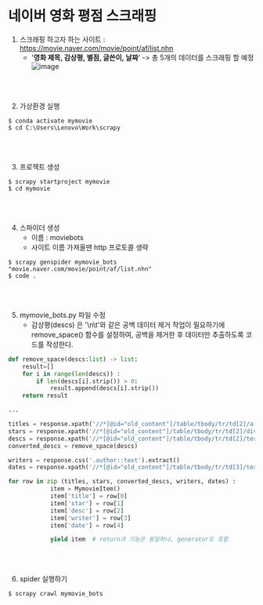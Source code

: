 # 네이버 영화 평점 스크래핑

1. 스크래핑 하고자 하는 사이트 : https://movie.naver.com/movie/point/af/list.nhn
   - '**영화 제목, 감상평, 별점, 글쓴이, 날짜**' -> 총 5개의 데이터를 스크래핑 할 예정 
![image](https://user-images.githubusercontent.com/77096463/105628452-5fbd5300-5e80-11eb-81f7-cb10ce242f42.png)
<br/>
<br/>

2. 가상환경 실행
```
$ conda activate mymovie
$ cd C:\Users\Lenovo\Work\scrapy
```
<br/>
<br/>

3. 프로젝트 생성
```
$ scrapy startproject mymovie
$ cd mymovie
```
<br/>
<br/>

4. 스파이더 생성
   - 이름 : moviebots
   - 사이트 이름 가져올땐 http 프로토콜 생략
```
$ scrapy genspider mymovie_bots "movie.naver.com/movie/point/af/list.nhn"
$ code .
```
<br/>
<br/>

5. mymovie_bots.py 파일 수정 
   - 감상평(descs) 은 '\n\t'와 같은 공백 데이터 제거 작업이 필요하기에 remove_space() 함수를 설정하여, 공백을 제거한 후 데이터만 추출하도록 코드를 작성한다.
```python
def remove_space(descs:list) -> list:
    result=[]
    for i in range(len(descs)) :
        if len(descs[i].strip()) > 0:
            result.append(descs[i].strip()) 
    return result

...

titles = response.xpath('//*[@id="old_content"]/table/tbody/tr/td[2]/a[1]/text()').extract()
stars = response.xpath('//*[@id="old_content"]/table/tbody/tr/td[2]/div/em/text()').extract()
descs = response.xpath('//*[@id="old_content"]/table/tbody/tr/td[2]/text()').extract()
converted_descs = remove_space(descs)

writers = response.css('.author::text').extract()
dates = response.xpath('//*[@id="old_content"]/table/tbody/tr/td[3]/text()').extract()

for row in zip (titles, stars, converted_descs, writers, dates) :
            item = MymovieItem()
            item['title'] = row[0]
            item['star'] = row[1]
            item['desc'] = row[2]
            item['writer'] = row[3]
            item['date'] = row[4]

            yield item  # return과 기능은 동일하나, generator도 포함
```
<br/>
<br/>

6. spider 실행하기
```
$ scrapy crawl mymovie_bots
```


<br/>
<br/>





